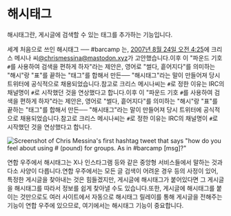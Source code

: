 # 해시태그

해시태그란, 게시글에 검색할 수 있는 태그를 추가하는 기능입니다.

세계 처음으로 쓰인 해시태그 ── #barcamp 는, [2007년 8월 24일 오전 4:25](https://twitter.com/chrismessina/status/223115412)에 크리스 메시나 씨[@chrismessina@mastodon.xyz](https://mastodon.xyz/@chrismessina)가 고안했습니다.이후 이 "파운드 기호 `#`를 사용하여 검색을 편하게 하자"라는 제안은, 영어로 "썰다, 흩어지다"를 의미하는 "해시"랑 "표"를 끝하는 "태그"를 합해서 만든── "해시태그"라는 말이 만들어져 당시 트위터에 공식적으로 채용되었습니다.참고로 크리스 메시나씨는 `#`로 정한 이유는 IRC의 채널명이 `#`로 시작했던 것을 연상했다고 합니다.이후 이 "파운드 기호 `#`를 사용하여 검색을 편하게 하자"라는 제안은, 영어로 "썰다, 흩어지다"를 의미하는 "해시"랑 "표"를 끝하는 "태그"를 합해서 만든── "해시태그"라는 말이 만들어져 당시 트위터에 공식적으로 채용되었습니다.참고로 크리스 메시나씨는 `#`로 정한 이유는 IRC의 채널명이 `#`로 시작했던 것을 연상했다고 합니다.

![Screenshot of Chris Messina's first hashtag tweet that says "how do you feel about using # (pound) for groups. As in #barcamp \[msg\]?"](/img/docs/for-users/features/hashtag/1.ja.png)

연합 우주에서 해시태그는 X나 인스타그램 등와 같은 중앙형 서비스들에서 말하는 것과 다소 사양이 다릅니다.연합 우주에서는 모든 글 검색이 어려운 경우 등의 사정이 있어, 특정한 게시글을 찾아내는 것은 힘들겠지만, 게시글에 해시태그가 붙어있다면 그 게시글을 해시태그를 따라서 정보를 쉽게 찾아낼 수도 있습니다.또한, 게시글에 해시태그를 붙이는 것만으로도 여러 사이트에서 자동으로 해시태그 릴레이를 통해 게시글을 전해주는 기능이 연합 우주에 있으므로, 여기에서는 해시태그 기능이 중요합니다.


